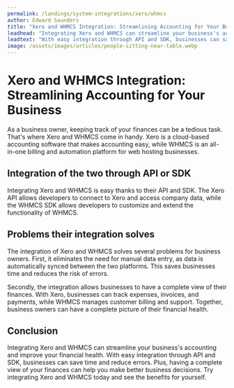 ```yaml
---
permalink: /landings/system-integrations/xero/whmcs
author: Edward Saunders
title: "Xero and WHMCS Integration: Streamlining Accounting for Your Business"
leadhead: "Integrating Xero and WHMCS can streamline your business's accounting and improve your financial health"
leadtext: "With easy integration through API and SDK, businesses can save time and reduce errors. Plus, having a complete view of your finances can help you make better business decisions. Try integrating Xero and WHMCS today and see the benefits for yourself."
image: /assets/images/articles/people-sitting-near-table.webp
---
```

<div class="arttext">	<h1>Xero and WHMCS Integration: Streamlining Accounting for Your Business</h1>
	<p>As a business owner, keeping track of your finances can be a tedious task. That's where Xero and WHMCS come in handy. Xero is a cloud-based accounting software that makes accounting easy, while WHMCS is an all-in-one billing and automation platform for web hosting businesses.</p>
	<h2>Integration of the two through API or SDK</h2>
	<p>Integrating Xero and WHMCS is easy thanks to their API and SDK. The Xero API allows developers to connect to Xero and access company data, while the WHMCS SDK allows developers to customize and extend the functionality of WHMCS.</p>
	<h2>Problems their integration solves</h2>
	<p>The integration of Xero and WHMCS solves several problems for business owners. First, it eliminates the need for manual data entry, as data is automatically synced between the two platforms. This saves businesses time and reduces the risk of errors.</p>
	<p>Secondly, the integration allows businesses to have a complete view of their finances. With Xero, businesses can track expenses, invoices, and payments, while WHMCS manages customer billing and support. Together, business owners can have a complete picture of their financial health.</p>
	<h2>Conclusion</h2>
	<p>Integrating Xero and WHMCS can streamline your business's accounting and improve your financial health. With easy integration through API and SDK, businesses can save time and reduce errors. Plus, having a complete view of your finances can help you make better business decisions. Try integrating Xero and WHMCS today and see the benefits for yourself.</p>
</div>
